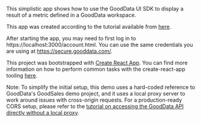 This simplistic app shows how to use the GoodData UI SDK to display a result of a metric defined in a GoodData workspace.

This app was created according to the tutorial available from [here](https://help.gooddata.com/display/bHsp5IhQjuz0e6HS0s76/How+to+Create+Your+First+Visualization+with+GoodData+UI+SDK).

After starting the app, you may need to first log in to https://localhost:3000/account.html. You can use the same credentials you are using at https://secure.gooddata.com/.

This project was bootstrapped with [Create React App](https://github.com/facebookincubator/create-react-app). You can find more information on how to perform common tasks with the create-react-app tooling [here](https://github.com/facebookincubator/create-react-app/blob/master/packages/react-scripts/template/README.md).

Note: To simplify the initial setup, this demo uses a hard-coded reference to GoodData's GoodSales demo project, and it uses a local proxy server to work around issues with cross-origin requests. For a production-ready CORS setup, please refer to the [tutorial on accessing the GoodData API directly without a local proxy](https://help.gooddata.com/display/bHsp5IhQjuz0e6HS0s76/How+to+Access+the+GoodData+API+Directly).
